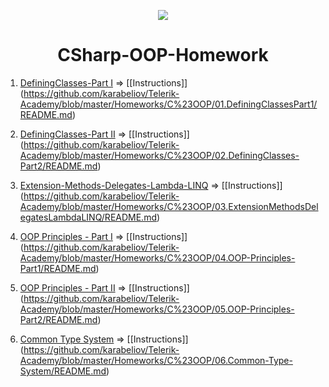 <p align="center"><a href="http://academy.telerik.com/"><img src="https://github.com/karabeliov/Telerik-Academy/blob/master/Homeworks/C%231/07.Exam-preparation/Telerik.png" /></a></p>

<h1 align="center">CSharp-OOP-Homework</h1>

01. [DefiningClasses-Part I](https://github.com/karabeliov/Telerik-Academy/tree/master/Homeworks/C%23OOP/01.DefiningClassesPart1)     => [[Instructions]] (https://github.com/karabeliov/Telerik-Academy/blob/master/Homeworks/C%23OOP/01.DefiningClassesPart1/README.md)

02. [DefiningClasses-Part II](https://github.com/karabeliov/Telerik-Academy/tree/master/Homeworks/C%23OOP/02.DefiningClasses-Part2)     => [[Instructions]] (https://github.com/karabeliov/Telerik-Academy/blob/master/Homeworks/C%23OOP/02.DefiningClasses-Part2/README.md)

03. [Extension-Methods-Delegates-Lambda-LINQ](https://github.com/karabeliov/Telerik-Academy/tree/master/Homeworks/C%23OOP/03.ExtensionMethodsDelegatesLambdaLINQ) => [[Instructions]] (https://github.com/karabeliov/Telerik-Academy/blob/master/Homeworks/C%23OOP/03.ExtensionMethodsDelegatesLambdaLINQ/README.md)

04. [OOP Principles - Part I](https://github.com/karabeliov/Telerik-Academy/tree/master/Homeworks/C%23OOP/04.OOP-Principles-Part1)     => [[Instructions]] (https://github.com/karabeliov/Telerik-Academy/blob/master/Homeworks/C%23OOP/04.OOP-Principles-Part1/README.md)

05. [OOP Principles - Part II](https://github.com/karabeliov/Telerik-Academy/tree/master/Homeworks/C%23OOP/05.OOP-Principles-Part2)   => [[Instructions]] (https://github.com/karabeliov/Telerik-Academy/blob/master/Homeworks/C%23OOP/05.OOP-Principles-Part2/README.md)

06. [Common Type System](https://github.com/karabeliov/Telerik-Academy/tree/master/Homeworks/C%23OOP/06.Common-Type-System)                   => [[Instructions]] (https://github.com/karabeliov/Telerik-Academy/blob/master/Homeworks/C%23OOP/06.Common-Type-System/README.md)

